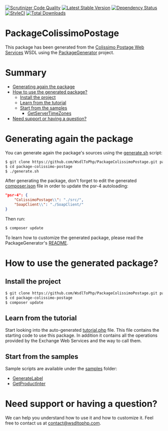 [![Scrutinizer Code Quality](https://scrutinizer-ci.com/g/WsdlToPhp/PackageColissimoPostage/badges/quality-score.png?b=develop)](https://scrutinizer-ci.com/g/WsdlToPhp/PackageColissimoPostage/?branch=develop)
[![Latest Stable Version](https://poser.pugx.org/wsdltophp/package-colissimo-postage/v/stable)](https://packagist.org/packages/wsdltophp/package-colissimo-postage)
[![Dependency Status](https://www.versioneye.com/user/projects/56e426e4df573d003a5f5e9f/badge.svg?style=flat)](https://www.versioneye.com/user/projects/56e426e4df573d003a5f5e9f)
[![StyleCI](https://styleci.io/repos/53735115/shield)](https://styleci.io/repos/53735115)
[![Total Downloads](https://poser.pugx.org/wsdltophp/package-colissimo-postage/downloads)](https://packagist.org/packages/wsdltophp/package-colissimo-postage)

# PackageColissimoPostage
This package has been generated from the [Colissimo Postage Web Services](https://ws.colissimo.fr/sls-ws/SlsServiceWS?wsdl) WSDL using the [PackageGenerator](https://github.com/WsdlToPhp/PackageGenerator) project.

# Summary
- [Generating again the package](#generating-again-the-package)
- [How to use the generated package?](#how-to-use-the-generated-package)
    - [Install the project](#install-the-project)
    - [Learn from the tutorial](#learn-from-the-tutorial)
    - [Start from the samples](#start-from-the-samples)
        - [GetServerTimeZones](samples/GetServerTimeZones.php)
- [Need support or having a question?](#need-support-or-having-a-question)

# Generating again the package
You can generate again the package's sources using the [generate.sh](generate.sh) script:
```bash
$ git clone https://github.com/WsdlToPhp/PackageColissimoPostage.git package-colissimo-postage
$ cd package-colissimo-postage
$ ./generate.sh
```
After generating the package, don't forget to edit the generated [composer.json](composer.json) file in order to update the psr-4 autoloading:
```json
"psr-4": {
    "ColissimoPostage\\": "./src/",
    "SoapClient\\": "./SoapClient/"
}
```
Then run:
```bash
$ composer update
```
 To learn how to customize the generated package, please read the PackageGenerator's [README](https://github.com/WsdlToPhp/PackageGenerator/blob/master/README.md).

# How to use the generated package?

## Install the project
```bash
$ git clone https://github.com/WsdlToPhp/PackageColissimoPostage.git package-colissimo-postage
$ cd package-colissimo-postage
$ composer update
```

## Learn from the tutorial
Start looking into the auto-generated [tutorial.php](tutorial.php) file. This file contains the starting code to use this package. In addition it contains all the operations provided by the Exchange Web Services and the way to call them.

## Start from the samples
Sample scripts are available under the [samples](samples) folder:

- [GenerateLabel](samples/GenerateLabel.php)
- [GetProductInter](samples/GetProductInter.php)

# Need support or having a question?
We can help you understand how to use it and how to customize it. Feel free to contact us at contact@wsdltophp.com.